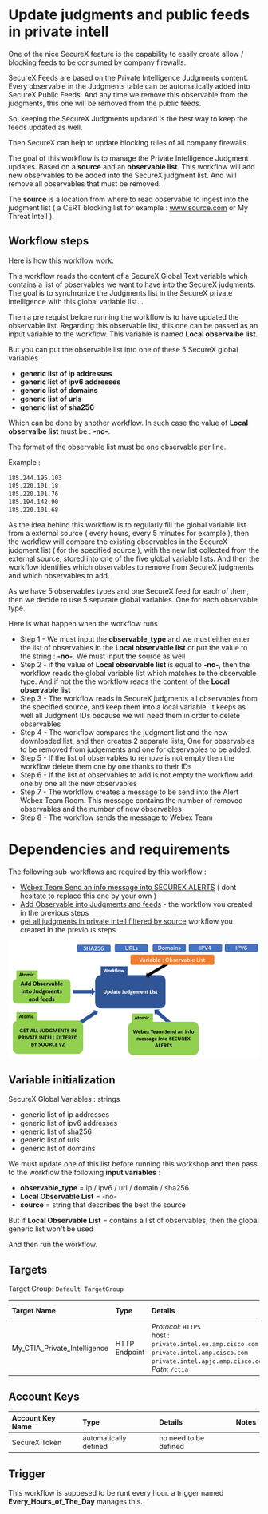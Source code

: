 # Update judgments and public feeds in private intell

One of the nice SecureX feature is the capability to easily create allow / blocking feeds to be consumed by company firewalls.

SecureX Feeds are based on the Private Intelligence Judgments content. Every observable in the Judgments table can be automatically added into SecureX Public Feeds. And any time we remove this observable from the judgments, this one will be removed from the public feeds.

So, keeping the SecureX Judgments updated is the best way to keep the feeds updated as well. 

Then SecureX can help to update blocking rules of all company firewalls.

The goal of this workflow is to manage the Private Intelligence Judgment updates. Based on a **source** and an **observable list**. This workflow will add new observables to be added into the SecureX judgment list. And will remove all observables that must be removed.

The **source** is a location from where to read observable to ingest into the judgment list ( a CERT blocking list for example : www.source.com or My Threat Intell ).

## Workflow steps

Here is how this workflow work.

This workflow reads the content of a SecureX Global Text variable which contains a list of observables we want to have into the SecureX judgments. The goal is to synchronize the Judgments list in the SecureX private intelligence with this global variable list...

Then a pre requist before running the workflow is to have updated the observable list. Regarding this observable list, this one can be passed as an input variable to the workflow. This variable is named **Local observalbe list**.

But you can put the observable list into one of these 5 SecureX global variables :

- **generic list of ip addresses**
- **generic list of ipv6 addresses**
- **generic list of domains**
- **generic list of urls**
- **generic list of sha256**

Which can be done by another workflow. In such case the value of **Local observalbe list** must be : **-no-**.

The format of the observable list must be one observable per line.

Example :

```
185.244.195.103
185.220.101.18
185.220.101.76
185.194.142.90
185.220.101.68
```


As the idea behind this workflow is to regularly fill the global variable list from a external source  ( every hours, every 5 minutes for example ), then the workflow will compare the existing observables in the SecureX judgment list ( for the specified source ), with the new list collected from the external source, stored into one of the five global variable lists. And then the workflow identifies which observables to remove from SecureX judgments and which observables to add.

As we have 5 observables types and one SecureX feed for each of them, then we decide to use 5 separate global variables. One for each observable type.

Here is what happen when the workflow runs

- Step 1 - We must input the **observable_type** and we must either enter the list of observables in the **Local observable list** or put the value to the string : **-no-**. We must input the source as well
- Step 2 - if the value of **Local observable list** is equal to **-no-**, then the workflow reads the global variable list which matches to the observable type. And if not the the workflow reads the content of the **Local observable list**
- Step 3 - The workflow reads in SecureX judgments all observables from the specified source, and keep them into a local variable. It keeps as well all Judgment IDs because we will need them in order to delete observables
- Step 4 - The workflow compares the judgment list and the new downloaded list, and then creates 2 separate lists, One for observables to be removed from judgements and one for observables to be added.
- Step 5 - If the list of observables to remove is not empty then the workflow delete them one by one thanks to their IDs
- Step 6 - If the list of observables to add is not empty the workflow add one by one all the new observables
- Step 7 - The workflow creates a message to be send into the Alert Webex Team Room. This message contains the number of removed observables and the number of new observables
- Step 8 - The workflow sends the message to Webex Team

# Dependencies and requirements

The following sub-workflows are required by this workflow :

- [Webex Team Send an info message into SECUREX ALERTS](https://github.com/pcardotatgit/SecureX_Workflows_and_Stuffs/tree/master/1-Create_a_Webex_Team_Bot_Target) ( dont hesitate to replace this one by your own )
- [Add Observable into Judgments and feeds](https://github.com/pcardotatgit/SecureX_Workflows_and_Stuffs/tree/master/500-SecureX_Workflow_examples/Atomics/Add_an_Observable_into_Judgments_and_feeds) - the workflow you created in the previous steps
- [get all judgments in private intell filtered by source](https://github.com/pcardotatgit/SecureX_Workflows_and_Stuffs/tree/master/500-SecureX_Workflow_examples/Workflows/get_all_judgments_in_private_intell_filtered_by_source) workflow you created in the previous steps


![](./assets/img-1.png)

## Variable initialization

SecureX Global Variables : strings

- generic list of ip addresses
- generic list of ipv6 addresses
- generic list of sha256
- generic list of urls
- generic list of domains

We must update one of this list before running this workshop and then pass to the workflow the following **input variables** :

- **observable_type** =  ip / ipv6 / url / domain / sha256
- **Local Observable List** = -no-
- **source** = string that describes the best the source

But if **Local Observable List** = contains a list of observables, then the global generic list won't be used

And then run the workflow.

## Targets

Target Group: `Default TargetGroup`

| Target Name | Type | Details | Account Keys | Notes |
|:------------|:-----|:--------|:-------------|:------|
| My_CTIA_Private_Intelligence | HTTP Endpoint | _Protocol:_ `HTTPS`<br />host : `private.intel.eu.amp.cisco.com`<br>`private.intel.amp.cisco.com`<br>`private.intel.apjc.amp.cisco.com`<br>_Path:_ `/ctia` | NAME OF ACCOUNT KEY (if applicable) | |

## Account Keys

| Account Key Name | Type | Details | Notes |
|:-----------------|:-----|:--------|:------|
| SecureX Token | automatically defined | no need to be defined | |

## Trigger

This workflow is suppesed to be runt every hour. a trigger named **Every_Hours_of_The_Day** manages this.

